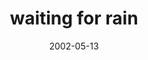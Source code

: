 ---
layout: base.njk
title : 'waiting for rain' 
view_title : 'waiting for rain' 
year : '2002' 
date : '2002-05-13' 
img_file : '/drawing/waitingforrain2.png' 
html_file : 'waitingforrain2' 
next_html : 'myfriendsaregoingtosave.html' 
year_order : '100' 
permalink : "title/{{html_file}}.html"
---